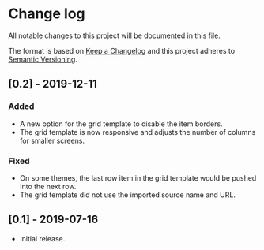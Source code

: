 # Change log
All notable changes to this project will be documented in this file.

The format is based on [Keep a Changelog](http://keepachangelog.com/)
and this project adheres to [Semantic Versioning](http://semver.org/).

## [0.2] - 2019-12-11
### Added
* A new option for the grid template to disable the item borders.
* The grid template is now responsive and adjusts the number of columns for smaller screens.

### Fixed
* On some themes, the last row item in the grid template would be pushed into the next row.
* The grid template did not use the imported source name and URL.

## [0.1] - 2019-07-16
* Initial release.
